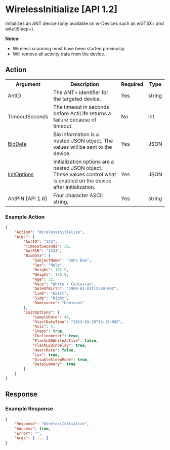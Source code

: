 # WirelessInitialize [API 1.2]

Initializes an ANT device (only available on w-Devices such as wGT3X+ and wActiSleep+).

**Notes:**

* Wireless scanning must have been started previously.
* Will remove all activity data from the device.

## Action

<table>
  <tr>
    <th>Argument</th>
    <th>Description</th>
    <th>Required</th>
    <th>Type</th>
  </tr>
  <tr>
    <td>AntID</td>
    <td>The ANT+ identifier for the targeted device.</td>
    <td>Yes</td>
    <td>string</td>
  </tr>
  <tr>
    <td>TimeoutSeconds</td>
    <td>The timeout in seconds before ActiLife returns a failure because of timeout.</td>
    <td>No</td>
    <td>int</td>
  </tr>
  <tr>
    <td><a href="../elements/biodata.md">BioData</a></td>
    <td>Bio information is a nested JSON object. The values will be sent to the device.</td>
    <td>Yes</td>
    <td>JSON</td>
  </tr>
  <tr>
    <td><a href="../elements/initoptions.md">InitOptions</a></td>
    <td>Initialization options are a nested JSON object. These values control what is enabled on the device after initialization.</td>
    <td>Yes</td>
    <td>JSON</td>
  </tr>
  <tr>
    <td>AntPIN [API 1.6]</td>
    <td>Four character ASCII string.</td>
    <td>Yes</td>
    <td>string</td>
  </tr>
</table>

### Example Action
```JSON
{
    "Action": "WirelessInitialize",
    "Args": {
        "AntID": "123",
        "TimeoutSeconds": 30,
        "AntPIN": "1234",
        "BioData": {
            "SubjectName": "John Doe",
            "Sex": "Male",
            "Height": 182.9,
            "Weight": 175.8,
            "Age": 32,
            "Race": "White / Caucasian",
            "DateOfBirth": "1980-01-01T13:00:00Z",
            "Limb": "Waist",
            "Side": "Right",
            "Dominance": "Dominant"
        },
        "InitOptions": {
            "SampleRate": 40,
            "StartDateTime": "2013-03-20T13:15:00Z",
            "Axis": 3,
            "Steps": true,
            "Inclinometer": true,
            "FlashLEDWhileActive": false,
            "FlashLEDInDelay": true,
            "HeartRate": false,
            "Lux": true,
            "DisableSleepMode": true,
            "DataSummary": true
        }
    }
}
```
## Response

### Example Response
```JSON
{
    "Response": "WirelessInitialize",
    "Success": true,
    "Error": "",
    "Args": { ... }
}
```